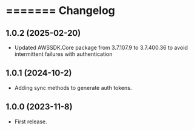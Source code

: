 =======
Changelog
=======

1.0.2 (2025-02-20)
------------------

* Updated AWSSDK.Core package from 3.7.107.9 to 3.7.400.36 to avoid intermittent failures with authentication


1.0.1 (2024-10-2)
------------------

* Adding sync methods to generate auth tokens.

1.0.0 (2023-11-8)
------------------

* First release.